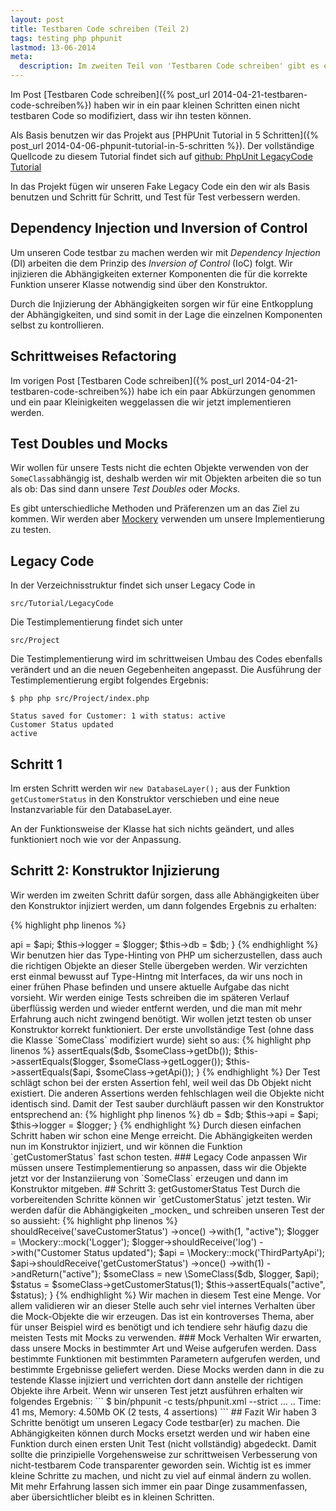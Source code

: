 ```yaml
---
layout: post
title: Testbaren Code schreiben (Teil 2)
tags: testing php phpunit
lastmod: 13-06-2014
meta:
  description: Im zweiten Teil von 'Testbaren Code schreiben' gibt es eine Schritt für Schritt Anleitung wie Legacy Code testbar gemacht wird. Mit Refactoring, Dependency Injection, Mocks und Stubs zum Ziel.
---
```


Im Post [Testbaren Code schreiben]({% post_url 2014-04-21-testbaren-code-schreiben%}) haben wir in ein paar kleinen Schritten einen nicht testbaren Code so modifiziert, dass wir ihn testen können.

Als Basis benutzen wir das Projekt aus [PHPUnit Tutorial in 5 Schritten]({% post_url 2014-04-06-phpunit-tutorial-in-5-schritten %}). Der vollständige Quellcode zu diesem Tutorial findet sich auf [github: PhpUnit LegacyCode Tutorial](https://github.com/Digigoodz/phpunit-legacycode-tutorial)

In das Projekt fügen wir unseren Fake Legacy Code ein den wir als Basis benutzen und Schritt für Schritt, und Test für Test verbessern werden.

## Dependency Injection und Inversion of Control
Um unseren Code testbar zu machen werden wir mit _Dependency Injection_ (DI) arbeiten die dem Prinzip des _Inversion of Control_ (IoC) folgt. Wir injizieren die Abhängigkeiten externer Komponenten die für die korrekte Funktion unserer Klasse notwendig sind über den Konstruktor.

Durch die Injizierung der Abhängigkeiten sorgen wir für eine Entkopplung der Abhängigkeiten, und sind somit in der Lage die einzelnen Komponenten selbst zu kontrollieren.

## Schrittweises Refactoring
Im vorigen Post [Testbaren Code schreiben]({% post_url 2014-04-21-testbaren-code-schreiben%}) habe ich ein paar Abkürzungen genommen und ein paar Kleinigkeiten weggelassen die wir jetzt implementieren werden.

## Test Doubles und Mocks
Wir wollen für unsere Tests nicht die echten Objekte verwenden von der `SomeClass`abhängig ist, deshalb werden wir mit Objekten arbeiten die so tun als ob: Das sind dann unsere _Test Doubles_ oder _Mocks_.

Es gibt unterschiedliche Methoden und Präferenzen um an das Ziel zu kommen. Wir werden aber [Mockery](https://github.com/padraic/mockery) verwenden um unsere Implementierung zu testen.

## Legacy Code
In der Verzeichnisstruktur findet sich unser Legacy Code in 
```
src/Tutorial/LegacyCode
```

Die Testimplementierung findet sich unter
```
src/Project
```

Die Testimplementierung wird im schrittweisen Umbau des Codes ebenfalls verändert und an die neuen Gegebenheiten angepasst.
Die Ausführung der Testimplementierung ergibt folgendes Ergebnis:

```
$ php php src/Project/index.php

Status saved for Customer: 1 with status: active
Customer Status updated
active
```


## Schritt 1
Im ersten Schritt werden wir `new DatabaseLayer();` aus der Funktion `getCustomerStatus` in den Konstruktor verschieben und eine neue Instanzvariable für den DatabaseLayer.

An der Funktionsweise der Klasse hat sich nichts geändert, und alles funktioniert noch wie vor der Anpassung.

## Schritt 2: Konstruktor Injizierung
Wir werden im zweiten Schritt dafür sorgen, dass alle Abhängigkeiten über den Konstruktor injiziert werden, um dann folgendes Ergebnis zu erhalten:

{% highlight php linenos %}
<?php
public function __construct(
    ThirdPartyApi $api, Logger $logger, DatabaseLayer $db) {
    $this->api = $api;
    $this->logger = $logger;
    $this->db = $db;
}
{% endhighlight %}

Wir benutzen hier das Type-Hinting von PHP um sicherzustellen, dass auch die richtigen Objekte an dieser Stelle übergeben werden. 
Wir verzichten erst einmal bewusst auf Type-Hintng mit Interfaces, da wir uns noch in einer frühen Phase befinden und unsere aktuelle Aufgabe das nicht vorsieht.

Wir werden einige Tests schreiben die im späteren Verlauf überflüssig werden und wieder entfernt werden, und die man mit mehr Erfahrung auch nicht zwingend benötigt.

Wir wollen jetzt testen ob unser Konstruktor korrekt funktioniert.


Der erste unvollständige Test (ohne dass die Klasse `SomeClass` modifiziert wurde) sieht so aus:

{% highlight php linenos %}
<?php
    public function testConstructorInitialization()
    {
        $db = \Mockery::mock('DatabaseLayer');
        $logger = \Mockery::mock('Logger');
        $api = \Mockery::mock('ThirdPartyApi');

        $someClass = new \SomeClass($db, $logger, $api);
        // ?  
    }
{% endhighlight %}
 
Wir führen jetzt den Test aus:

```
$ bin/phpunit -c tests/phpunit.xml --strict
…
There was 1 risky test:

1) Tutorial\LegacyCodeTest\SomeClassTest::testConstructorInitialization
This test did not perform any assertions

OK, but incomplete, skipped, or risky tests!
Tests: 1, Assertions: 0, Risky: 1.
```

Uns fehlt an dieser Stelle die Möglichkeit zu verifizieren, ob unsere Implementierung dem Test genügt.
Wie weiter oben schon geschrieben werden wir einige Tests schreiben die später wieder entfernt werden können. Dasselbe gilt auch für ein paar Erweiterungen der Klasse `SomeClass`. Aber hier kann man sehr gut die Parallele zu Hardwaretests ziehen, wo man Messpunkte über temporär angebrachte Pins aus eienr Hardwarekomponente führt.

In unserem Fall werden wir `SomeClass` um die jeweiligen getter-Methoden erweitern.

Wir erwarten, dass wir dieselben Objekte von den gettern bekommen, die wir injiziert haben:
{% highlight php linenos %}
<?php
    public function testConstructorInitialization()
    {
        $db = \Mockery::mock('DatabaseLayer');
        $logger = \Mockery::mock('Logger');
        $api = \Mockery::mock('ThirdPartyApi');

        $someClass = new \SomeClass($db, $logger, $api);
        $this->assertEquals($db, $someClass->getDb());
        $this->assertEquals($logger, $someClass->getLogger());
        $this->assertEquals($api, $someClass->getApi());  
    }
{% endhighlight %}

Der Test schlägt schon bei der ersten Assertion fehl, weil weil das Db Objekt nicht existiert. Die anderen Assertions werden fehlschlagen weil die Objekte nicht identisch sind.
Damit der Test sauber durchläuft passen wir den Konstruktor entsprechend an:

{% highlight php linenos %}
<?php    
    public function __construct(
    DatabaseLayer $db, Logger $logger, ThirdPartyApi $api) {
        $this->db = $db;
        $this->api = $api;
        $this->logger = $logger;
    }
{% endhighlight %}

Durch diesen einfachen Schritt haben wir schon eine Menge erreicht.
Die Abhängigkeiten werden nun im Konstruktor injiziert, und wir können die Funktion `getCustomerStatus` fast schon testen.

### Legacy Code anpassen
Wir müssen unsere Testimplementierung so anpassen, dass wir die Objekte jetzt vor der Instanziierung von `SomeClass` erzeugen und dann im Konstruktor mitgeben.

## Schritt 3: getGustomerStatus Test
Durch die vorbereitenden Schritte können wir `getCustomerStatus` jetzt testen. Wir werden dafür die Abhängigkeiten _mocken_ und schreiben unseren Test der so aussieht:

{% highlight php linenos %}
<?php
    public function testGetCustomerStatusReturnsActive()
    {
        $db = \Mockery::mock('DatabaseLayer');
        $db->shouldReceive('saveCustomerStatus')
            ->once()
            ->with(1, "active");

        $logger = \Mockery::mock('Logger');
        $logger->shouldReceive('log')
            ->with("Customer Status updated");

        $api = \Mockery::mock('ThirdPartyApi');
        $api->shouldReceive('getCustomerStatus')
            ->once()
            ->with(1)
            ->andReturn("active");


        $someClass = new \SomeClass($db, $logger, $api);
        $status = $someClass->getCustomerStatus(1);
        $this->assertEquals("active", $status);
    }
{% endhighlight %}

Wir machen in diesem Test eine Menge. Vor allem validieren wir an dieser Stelle auch sehr viel internes Verhalten über die Mock-Objekte die wir erzeugen.
Das ist ein kontroverses Thema, aber für unser Beispiel wird es benötigt und ich tendiere sehr häufig dazu die meisten Tests mit Mocks zu verwenden.

### Mock Verhalten
Wir erwarten, dass unsere Mocks in bestimmter Art und Weise aufgerufen werden. Dass bestimmte Funktionen mit bestimmten Parametern aufgerufen werden, und bestimmte Ergebnisse geliefert werden.
Diese Mocks werden dann in die zu testende Klasse injiziert und verrichten dort dann anstelle der richtigen Objekte ihre Arbeit.

Wenn wir unseren Test jetzt ausführen erhalten wir folgendes Ergebnis:

```
$ bin/phpunit -c tests/phpunit.xml --strict
…
..

Time: 41 ms, Memory: 4.50Mb

OK (2 tests, 4 assertions)
```

## Fazit
Wir haben 3 Schritte benötigt um unseren Legacy Code testbar(er) zu machen. Die Abhängigkeiten können durch Mocks ersetzt werden und wir haben eine Funktion durch einen ersten Unit Test (nicht vollständig) abgedeckt.

Damit sollte die prinzipielle Vorgehensweise zur schrittweisen Verbesserung von nicht-testbarem Code transparenter geworden sein.

Wichtig ist es immer kleine Schritte zu machen, und nicht zu viel auf einmal ändern zu wollen. Mit mehr Erfahrung lassen sich immer ein paar Dinge zusammenfassen, aber übersichtlicher bleibt es in kleinen Schritten.

